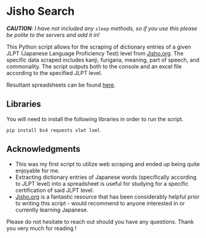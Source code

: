 # Jisho Search

___CAUTION__: I have not included any `sleep` methods, so if you use this please be polite to the servers and add it in!_

This Python script allows for the scraping of dictionary entries of a given JLPT (Japanese Language Proficiency Test) level from [Jisho.org](https://jisho.org/). The specific data scraped includes kanji, furigana, meaning, part of speech, and commonality. The script outputs both to the console and an excel file according to the specified JLPT level.

Resultant spreadsheets can be found [here](https://drive.google.com/open?id=1BAvCwVEkObtevfx9YwB0gGtDbqpndqsj).

## Libraries 

You will need to install the following libraries in order to run the script.

```
pip install bs4 requests xlwt lxml
```

## Acknowledgments

- This was my first script to utilize web scraping and ended up being quite enjoyable for me.
- Extracting dictionary entries of Japanese words (specifically according to JLPT level) into a spreadsheet is useful for studying for a specific certification of said JLPT level.
- [Jisho.org](https://jisho.org/) is a fantastic resource that has been considerably helpful prior to writing this script - would recommend to anyone interested in or currently learning Japanese.

Please do not hesitate to reach out should you have any questions. Thank you very much for reading !
